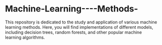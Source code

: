 # Machine-Learning----Methods-
This repository is dedicated to the study and application of various machine learning methods. Here, you will find implementations of different models, including decision trees, random forests, and other popular machine learning algorithms.

